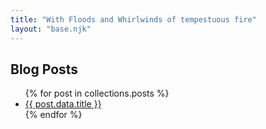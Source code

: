 ```yaml
---
title: "With Floods and Whirlwinds of tempestuous fire"
layout: "base.njk"
---
```




## Blog Posts

<ul>
{% for post in collections.posts %}
  <li><a href="{{ post.url }}">{{ post.data.title }}</a></li>
{% endfor %}
</ul>

